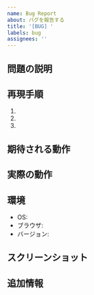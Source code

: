 ```yaml
---
name: Bug Report
about: バグを報告する
title: '[BUG] '
labels: bug
assignees: ''
---
```


## 問題の説明
<!-- バグの内容を明確に説明してください -->

## 再現手順
1. 
2. 
3. 

## 期待される動作
<!-- 本来どうあるべきかを説明してください -->

## 実際の動作
<!-- 実際に何が起こったかを説明してください -->

## 環境
- OS: 
- ブラウザ: 
- バージョン: 

## スクリーンショット
<!-- 可能であればスクリーンショットを添付してください -->

## 追加情報
<!-- その他、参考になる情報があれば記載してください -->
